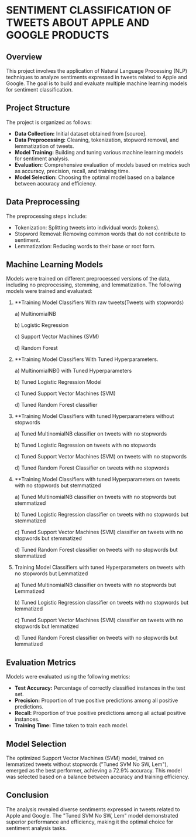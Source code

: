 # SENTIMENT CLASSIFICATION OF TWEETS ABOUT APPLE AND GOOGLE PRODUCTS

## Overview

This project involves the application of Natural Language Processing (NLP) techniques to analyze sentiments expressed in tweets related to Apple and Google. The goal is to build and evaluate multiple machine learning models for sentiment classification.

## Project Structure

The project is organized as follows:

- **Data Collection:** Initial dataset obtained from [source].
- **Data Preprocessing:** Cleaning, tokenization, stopword removal, and lemmatization of tweets.
- **Model Training:** Building and tuning various machine learning models for sentiment analysis.
- **Evaluation:** Comprehensive evaluation of models based on metrics such as accuracy, precision, recall, and training time.
- **Model Selection:** Choosing the optimal model based on a balance between accuracy and efficiency.

## Data Preprocessing

The preprocessing steps include:
- Tokenization: Splitting tweets into individual words (tokens).
- Stopword Removal: Removing common words that do not contribute to sentiment.
- Lemmatization: Reducing words to their base or root form.

## Machine Learning Models

Models were trained on different preprocessed versions of the data, including no preprocessing, stemming, and lemmatization.
The following models were trained and evaluated:

1. **Training Model Classifiers With raw tweets(Tweets with stopwords)
   
   a) MultinomialNB
   
   b) Logistic Regression
   
   c) Support Vector Machines (SVM)
   
   d) Random Forest
   
2. **Training Model Classifiers With Tuned Hyperparameters.
   
   a) MultinomialNB() with Tuned Hyperparameters
   
   b) Tuned Logistic Regression Model
   
   c) Tuned Support Vector Machines (SVM)
   
   d) Tuned Random Forest classifier

3. **Training Model Classifiers with tuned Hyperparameters without stopwords
   
   a) Tuned MultinomialNB classifier on tweets with no stopwords
   
   b) Tuned Logistic Regression on tweets with no stopwords
   
   c) Tuned Support Vector Machines (SVM) on tweets with no stopwords
   
   d) Tuned Random Forest Classifier on tweets with no stopwords
   
4. **Training Model Classifiers with tuned Hyperparameters on tweets with no 
   stopwords but stemmatized
   
   a) Tuned MultinomialNB classifier on tweets with no stopwords but stemmatized
   
   b) Tuned Logistic Regression classifier on tweets with no stopwords but 
      stemmatized
   
   c) Tuned Support Vector Machines (SVM) classifier on tweets with no stopwords 
       but stemmatized
   
   d) Tuned Random Forest classifier on tweets with no stopwords but stemmatized
   
5. Training Model Classifiers with tuned Hyperparameters on tweets with no 
   stopwords but Lemmatized
   
   a) Tuned MultinomialNB classifier on tweets with no stopwords but Lemmatized
   
   b) Tuned Logistic Regression classifier on tweets with no stopwords but lemmatized
   
   c) Tuned Support Vector Machines (SVM) classifier on tweets with no stopwords but lemmatized
   
   d) Tuned Random Forest classifier on tweets with no stopwords but lemmatized

## Evaluation Metrics

Models were evaluated using the following metrics:
- **Test Accuracy:** Percentage of correctly classified instances in the test set.
- **Precision:** Proportion of true positive predictions among all positive predictions.
- **Recall:** Proportion of true positive predictions among all actual positive instances.
- **Training Time:** Time taken to train each model.

## Model Selection

The optimized Support Vector Machines (SVM) model, trained on lemmatized tweets without stopwords ("Tuned SVM No SW, Lem"), emerged as the best performer, achieving a 72.9% accuracy. This model was selected based on a balance between accuracy and training efficiency.

## Conclusion

The analysis revealed diverse sentiments expressed in tweets related to Apple and Google. The "Tuned SVM No SW, Lem" model demonstrated superior performance and efficiency, making it the optimal choice for sentiment analysis tasks.
